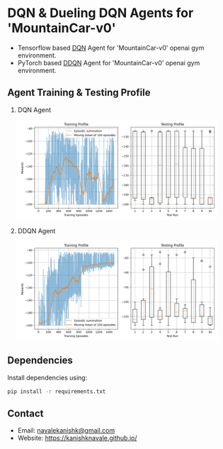 # DQN & Dueling DQN Agents for 'MountainCar-v0'

- Tensorflow based [DQN](DQN-TensorFlow2) Agent for 'MountainCar-v0' openai gym environment.
- PyTorch based [DDQN](DDQN-PyTorch) Agent for 'MountainCar-v0' openai gym environment.

## Agent Training & Testing Profile

 1. DQN Agent

      <p ><img src="DQN-Tensorflow2/data/DQN Agent Training & Testing.png" width="450"></p>

 2. DDQN Agent

      <p ><img src="DDQN-PyTorch/data/DDQN Agent Training & Testing.png" width="450"></p>

## Dependencies

Install dependencies using:

```bash
pip install -r requirements.txt 
```

## Contact

- Email: navalekanishk@gmail.com
- Website: <https://kanishknavale.github.io/>
